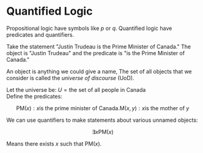 Quantified Logic
==

Propositional logic have symbols like $p$ or $q$.
Quantified logic have predicates and quantifiers.

Take the statement "Justin Trudeau is the Prime Minister of Canada."
The object is "Justin Trudeau" and the predicate is "is the Prime Minister of Canada."

An object is anything we could give a name,
The set of all objects that we consider is called the *universe of discourse* (UoD).

Let the universe be: $U = \text{the set of all people in Canada}$  
Define the predicates:
```math
\text{PM}(x): x \text{is the prime minister of Canada.}
\text{M}(x, y): x \text{is the mother of } y
```

We can use quantifiers to make statements about various unnamed objects:
```math
\exists x \text{PM}(x)
```
Means there exists $x$ such that $\text{PM}(x)$.
